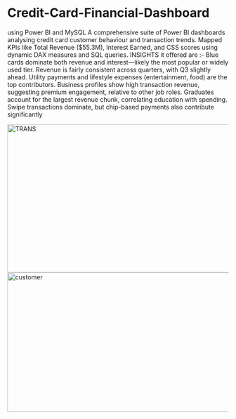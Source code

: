 # Credit-Card-Financial-Dashboard
using Power BI and MySQL 
A comprehensive suite of Power BI dashboards analysing credit card customer behaviour and transaction trends. 
Mapped KPIs like Total Revenue ($55.3M), Interest Earned, and CSS scores using dynamic DAX measures and SQL queries.
INSIGHTS it offered are :-
Blue cards dominate both revenue and interest—likely the most popular or widely used tier.
Revenue is fairly consistent across quarters, with Q3 slightly ahead.
Utility payments and lifestyle expenses (entertainment, food) are the top contributors.
Business profiles show high transaction revenue, suggesting premium engagement, relative to other job roles.
Graduates account for the largest revenue chunk, correlating education with spending.
Swipe transactions dominate, but chip-based payments also contribute significantly
 

<img width="631" height="338" alt="TRANS" src="https://github.com/user-attachments/assets/1b1a31ff-1661-417b-b2ea-95c1450a9cd1" />
<img width="631" height="318" alt="customer" src="https://github.com/user-attachments/assets/8a59f7d9-0417-47a2-ad24-7d6a6a21590c" />



